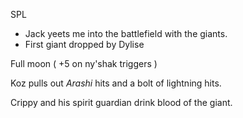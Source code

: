 SPL

- Jack yeets me into the battlefield with the giants. 
- First giant dropped by Dylise

Full moon  ( +5 on ny'shak triggers )

Koz pulls out _Arashi_ hits and a bolt of lightning hits.

Crippy and his spirit guardian drink blood of the giant.

